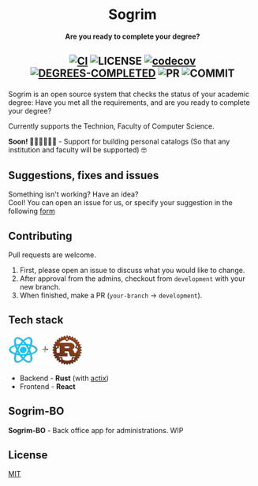 <div align="center">
  <h1>Sogrim</h1>
  <p>
    <strong>Are you ready to complete your degree?</strong>
  </p>
  <h2>

[![CI](https://github.com/sogrim/technion-sogrim/actions/workflows/on_pr_server_ci.yml/badge.svg)](https://github.com/sogrim/technion-sogrim/actions/workflows/on_pr_server_ci.yml) 
![LICENSE](https://img.shields.io/github/license/sogrim/technion-sogrim?logo=data%3Aimage%2Fpng%3Bbase64%2CiVBORw0KGgoAAAANSUhEUgAAABAAAAAQCAYAAAAf8%2F9hAAAAAXNSR0IArs4c6QAAAc1JREFUOE99kz9IVWEYxn9Pg%2F2RoqEhaDHBuBDB3Up0KBchIjNoCIQIArNsqSUEEfoDTg6lVFNDSOGSWA0RRYNgbQ2WYmBD5FIhSH%2BUoCfey3svl5P1weGc873P%2BX3P973PEf8ZtnujLOnOv2SKgu2dwJaCaAfwMOe6gS919VVJSxW47YA8AwLSBMyncBvQks%2FvgZV8LqWmVdKvioN0cRIYBI5IWrS9CXgUBoGjklZtNwOPgauS7lcc5Mf7gafJ%2BiRpb85fzjMYzve3wK7UdUp6XQWMAJuBct57JM3argFs7wPuAT%2BBN8APSZeqZ7AInAGupcUGSUMFwBVgLbYIDAB3geYAtAPXgWhZTJ4CpiSVCoB3wPHUnAaitQMBuAnMAS%2BiKKnVdljsydViy0%2FCvqSy7RkgAB1AKQAfgVfAb%2BAgMAm0AQ8KuYguTQPHgJfABuBAACaAEwVxtO4wEIcbB30xXdTanvqJAGwFbgGxQlCXgQvAt3QT2khi6G4A29PtOHCuPkgR3bg%2BSFqzfTbBAeiTdNv2RmA38FnS11qQ1vtRbJ8HRrPWL2lsPV1xT9VYN2aMD%2BVHz4EuSd%2BLkL8Atvdk0iKZ9SMSWJa0UD%2F5B4eXrma6IfvuAAAAAElFTkSuQmCC&logoColor=red)
[![codecov](https://codecov.io/gh/sogrim/technion-sogrim/branch/master/graph/badge.svg)](https://codecov.io/gh/sogrim/technion-sogrim)
[![DEGREES-COMPLETED](https://img.shields.io/endpoint?logo=RunKit&style=flat&color=red&url=https%3A%2F%2Fdegrees-completed-cs2s7fg9pgz2.runkit.sh%2F)](https://runkit.com/home#endpoint)
![PR](https://img.shields.io/github/issues-pr-closed/sogrim/technion-sogrim?color=%23a94ee6&logo=github)
![COMMIT](https://img.shields.io/github/commit-activity/m/sogrim/technion-sogrim?logo=github) 
  </h2>

</p>
</div>

Sogrim is an open source system that checks the status of your academic degree: Have you met all the requirements, and are you ready to complete your degree?


Currently supports the Technion, Faculty of Computer Science.

**Soon! 💃🏼💃🏼💃🏼**  - Support for building personal catalogs (So that any institution and faculty will be supported) 🤓


## Suggestions, fixes and issues
Something isn't working?
Have an idea?   
Cool!
You can open an issue for us, or specify your suggestion in the following [form](https://docs.google.com/forms/d/e/1FAIpQLSe7GbkAkIdTgJ3QkGmJMHhkIpjWz_I0ZX608FlxVLeT0cyJJQ/viewform) 

## Contributing
Pull requests are welcome. 
1. First, please open an issue to discuss what you would like to change.
2. After approval from the admins, checkout from `development` with your new branch.
3. When finished, make a PR (`your-branch` -> `development`).


## Tech stack
![react&rust=love](/packages/docs/rrlove.png)
* Backend - **Rust** (with [actix](https://actix.rs/))
* Frontend - **React**

## Sogrim-BO
**Sogrim-BO** - Back office app for administrations. WIP

## License
[MIT](https://choosealicense.com/licenses/mit/)
